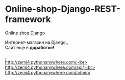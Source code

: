 # Online-shop-Django-REST-framework
Online shop Django

Интернет-магазин на Django.,<br>
Сайт еще в <b>доработке!</b>


<b></b>
,<br>
http://zemi4.pythonanywhere.com/,<br>
http://zemi4.pythonanywhere.com/api/,<br>
http://zemi4.pythonanywhere.com/admin/
